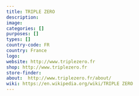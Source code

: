 ```yaml
---
title: TRIPLE ZERO
description:
image:
categories: []
purposes: []
types: []
country-code: FR
country: France
logo:
website: http://www.triplezero.fr
shop: http://www.triplezero.fr
store-finder:
about:  http://www.triplezero.fr/about/
wiki: https://en.wikipedia.org/wiki/TRIPLE ZERO
---
```

